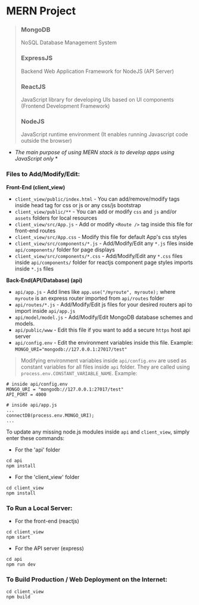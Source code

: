 # MERN Project
> ### MongoDB
> NoSQL Database Management System
> ### ExpressJS
> Backend Web Application Framework for NodeJS (API Server)
> ### ReactJS 
> JavaScript library for developing UIs based on UI components (Frontend Development Framework)
> ### NodeJS
> JavaScript runtime environment (It enables running Javascript code outside the browser)

* *The main purpose of using MERN stack is to develop apps using JavaScript only* *

### Files to Add/Modify/Edit:
**Front-End (client_view)**
- `client_view/public/index.html` - You can add/remove/modify tags inside head tag for css or js or any css/js bootstrap
- `client_view/public/**` - You can add or modify `css` and `js` and/or `assets` folders for local resources
- `client_view/src/App.js` - Add or modify `<Route />` tag inside this file for front-end routes
- `client_view/src/App.css` - Modify this file for default App's css styles
- `client_view/src/components/*.js` - Add/Modify/Edit any `*.js` files inside `api/components/` folder for page displays
- `client_view/src/components/*.css` - Add/Modify/Edit any `*.css` files inside `api/components/` folder for reactjs component page styles imports inside `*.js` files

**Back-End(API/Database) (api)**
- `api/app.js` - Add lines like `app.use("/myroute", myroute);` where `myroute` is an express router imported from `api/routes` folder
- `api/routes/*.js` - Add/Modify/Edit js files for your desired routers api to import inside `api/app.js`
- `api/model/model.js` - Add/Modify/Edit MongoDB database schemes and models. 
- `api/public/www` - Edit this file if you want to add a secure `https` host api server
- `api/config.env` - Edit the environment variables inside this file. Example: `MONGO_URI="mongodb://127.0.0.1:27017/test"`
> Modifying environment variables inside `api/config.env` are used as constant variables for all files inside `api` folder. They are called using `process.env.CONSTANT_VARIABLE_NAME`. Example:
```
# inside api/config.env
MONGO_URI = "mongodb://127.0.0.1:27017/test"
API_PORT = 4000
```
```
# inside api/app.js
...
connectDB(process.env.MONGO_URI);
...
```
To update any missing node.js modules
inside `api` and `client_view`,
simply enter these commands:
- For the 'api' folder
```
cd api
npm install
```
- For the 'client_view' folder
```
cd client_view
npm install
```

### To Run a Local Server:
- For the front-end (reactjs)
```
cd client_view
npm start
```
- For the API server (express)
```
cd api
npm run dev
```

### To Build Production / Web Deployment on the Internet:
```
cd client_view
npm build
```
